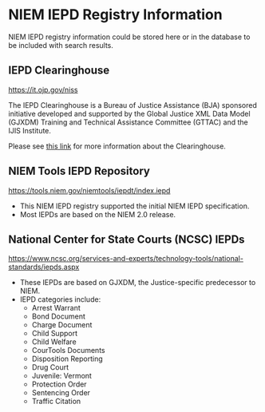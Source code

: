 
# NIEM IEPD Registry Information

NIEM IEPD registry information could be stored here or in the database to be included with search results.

## IEPD Clearinghouse

https://it.ojp.gov/niss

The IEPD Clearinghouse is a Bureau of Justice Assistance (BJA) sponsored initiative developed and supported by the Global Justice XML Data Model (GJXDM) Training and Technical Assistance Committee (GTTAC) and the IJIS Institute.

Please see [this link](https://it.ojp.gov/NISS/kb/198) for more information about the Clearinghouse.

## NIEM Tools IEPD Repository

https://tools.niem.gov/niemtools/iepdt/index.iepd

- This NIEM IEPD registry supported the initial NIEM IEPD specification.
- Most IEPDs are based on the NIEM 2.0 release.

## National Center for State Courts (NCSC) IEPDs

https://www.ncsc.org/services-and-experts/technology-tools/national-standards/iepds.aspx

- These IEPDs are based on GJXDM, the Justice-specific predecessor to NIEM.
- IEPD categories include:
  - Arrest Warrant
  - Bond Document
  - Charge Document
  - Child Support
  - Child Welfare
  - CourTools Documents
  - Disposition Reporting
  - Drug Court
  - Juvenile: Vermont
  - Protection Order
  - Sentencing Order
  - Traffic Citation
